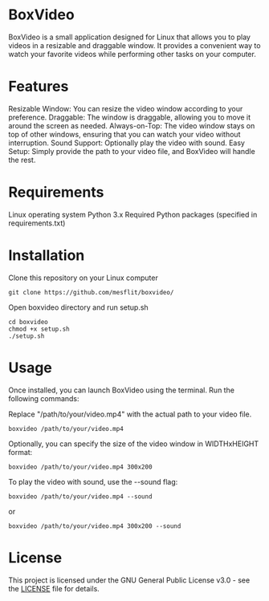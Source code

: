 # BoxVideo

BoxVideo is a small application designed for Linux that allows you to play videos in a resizable and draggable window. It provides a convenient way to watch your favorite videos while performing other tasks on your computer.
# Features

  Resizable Window: You can resize the video window according to your preference.
  Draggable: The window is draggable, allowing you to move it around the screen as needed.
  Always-on-Top: The video window stays on top of other windows, ensuring that you can watch your video without interruption.
  Sound Support: Optionally play the video with sound.
  Easy Setup: Simply provide the path to your video file, and BoxVideo will handle the rest.

# Requirements

  Linux operating system
  Python 3.x
  Required Python packages (specified in requirements.txt)

# Installation

Clone this repository on your Linux computer
    
    git clone https://github.com/mesflit/boxvideo/

Open boxvideo directory and run setup.sh

    cd boxvideo
    chmod +x setup.sh
    ./setup.sh

# Usage

Once installed, you can launch BoxVideo using the terminal. Run the following commands:

Replace "/path/to/your/video.mp4" with the actual path to your video file.

    boxvideo /path/to/your/video.mp4

Optionally, you can specify the size of the video window in WIDTHxHEIGHT format:

    boxvideo /path/to/your/video.mp4 300x200

To play the video with sound, use the --sound flag:

    boxvideo /path/to/your/video.mp4 --sound
or
    
    boxvideo /path/to/your/video.mp4 300x200 --sound

# License 

This project is licensed under the GNU General Public License v3.0 - see the [LICENSE](https://github.com/mesflit/boxvideo/blob/main/LICENSE) file for details.
